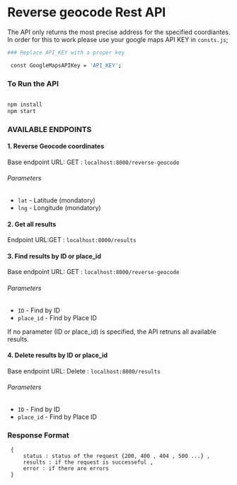 # Reverse geocode Rest API

The API only returns the most precise address for the specified coordiantes.
In order for this to work please use your google maps API KEY in `consts.js`;
``` sh
### Replace API_KEY with a proper key

 const GoogleMapsAPIKey = 'API_KEY';

```
### To Run the API

``` sh

npm install
npm start

```

### AVAILABLE ENDPOINTS

#### 1. Reverse Geocode coordinates

Base endpoint URL: GET : `localhost:8000/reverse-geocode`

###### Parameters

* `lat` - Latitude (mondatory)
* `lng` - Longitude (mondatory)


#### 2. Get all results

   Endpoint URL:GET : `localhost:8000/results`


#### 3. Find results by ID or place_id

Base endpoint URL: GET :  `localhost:8000/reverse-geocode`

###### Parameters

* `ID` - Find by ID 
* `place_id` - Find by Place ID 

If no parameter (ID or place_id) is specified, the API retruns all available results.



#### 4. Delete results by ID or place_id

Base endpoint URL: Delete :  `localhost:8000/results`

###### Parameters


* `ID` - Find by ID 
* `place_id` - Find by Place ID 


### Response Format

```
 {
     status : status of the request {200, 400 , 404 , 500 ...} ,
     results : if the request is successeful , 
     error : if there are errors
 }
```